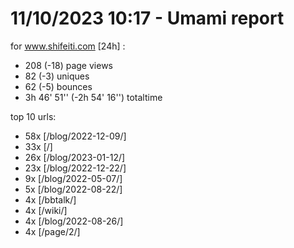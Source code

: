 # 11/10/2023 10:17 - Umami report
for www.shifeiti.com [24h] :

 - 208 (-18) page views
 - 82 (-3) uniques
 - 62 (-5) bounces
 - 3h 46' 51'' (-2h 54' 16'') totaltime


top 10 urls:
 - 58x [/blog/2022-12-09/]
 - 33x [/]
 - 26x [/blog/2023-01-12/]
 - 23x [/blog/2022-12-22/]
 - 9x [/blog/2022-05-07/]
 - 5x [/blog/2022-08-22/]
 - 4x [/bbtalk/]
 - 4x [/wiki/]
 - 4x [/blog/2022-08-26/]
 - 4x [/page/2/]


